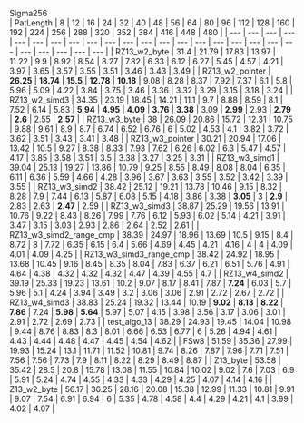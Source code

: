   
Sigma256  
|  PatLength  |  8  |  12  |  16  |  24  |  32  |  40  |  48  |  56  |  64  |  80  |  96  |  112  |  128  |  160  |  192  |  224  |  256  |  288  |  320  |  352  |  384  |  416  |  448  |  480  |
| ---  |  ---  |  ---  |  ---  |  ---  |  ---  |  ---  |  ---  |  ---  |  ---  |  ---  |  ---  |  ---  |  ---  |  ---  |  ---  |  ---  |  ---  |  ---  |  ---  |  ---  |  ---  |  ---  |  ---  |  ---  |
|  RZ13_w2_byte  |  31.4  |  21.79  |  17.83  |  13.97  |  11.22  |  9.9  |  8.92  |  8.54  |  8.27  |  7.82  |  6.33  |  6.12  |  6.27  |  5.45  |  4.57  |  4.21  |  3.97  |  3.65  |  3.57  |  3.55  |  3.51  |  3.46  |  3.43  |  3.49  |
|  RZ13_w2_pointer  |   **26.25**   |   **18.74**   |   **15.5**   |   **12.78**   |   **10.18**   |  9.08  |  8.28  |  8.37  |  7.92  |  7.37  |  6.1  |  5.8  |  5.96  |  5.09  |  4.22  |  3.84  |  3.75  |  3.46  |  3.36  |  3.32  |  3.29  |  3.15  |  3.18  |  3.24  |
|  RZ13_w2_simd3  |  34.35  |  23.19  |  18.45  |  14.21  |  11.1  |  9.7  |  8.88  |  8.59  |  8.1  |  7.52  |  6.14  |  5.83  |   **5.94**   |   **4.95**   |   **4.09**   |   **3.76**   |   **3.38**   |  3.09  |   **2.99**   |  2.93  |   **2.79**   |   **2.6**   |  2.55  |   **2.57**   |
|  RZ13_w3_byte  |  38  |  26.09  |  20.86  |  15.72  |  12.31  |  10.75  |  9.88  |  9.61  |  8.9  |  8.7  |  6.74  |  6.52  |  6.76  |  6  |  5.02  |  4.53  |  4.1  |  3.82  |  3.72  |  3.62  |  3.51  |  3.43  |  3.41  |  3.48  |
|  RZ13_w3_pointer  |  30.21  |  20.94  |  17.06  |  13.42  |  10.5  |  9.27  |  8.38  |  8.33  |  7.93  |  7.62  |  6.26  |  6.02  |  6.3  |  5.47  |  4.57  |  4.17  |  3.85  |  3.58  |  3.51  |  3.5  |  3.38  |  3.27  |  3.25  |  3.31  |
|  RZ13_w3_simd1  |  39.04  |  25.13  |  19.27  |  13.86  |  10.79  |  9.25  |  8.55  |  8.49  |  8.08  |  8.04  |  6.35  |  6.11  |  6.36  |  5.59  |  4.66  |  4.28  |  3.96  |  3.67  |  3.63  |  3.55  |  3.52  |  3.42  |  3.39  |  3.55  |
|  RZ13_w3_simd2  |  38.42  |  25.12  |  19.21  |  13.78  |  10.46  |  9.15  |  8.32  |  8.28  |  7.9  |  7.44  |  6.13  |  5.87  |  6.08  |  5.15  |  4.18  |  3.86  |  3.38  |   **3.05**   |  3  |   **2.9**   |  2.83  |  2.63  |   **2.47**   |  2.59  |
|  RZ13_w3_simd3  |  38.87  |  25.29  |  19.56  |  13.91  |  10.76  |  9.22  |  8.43  |  8.26  |  7.99  |  7.76  |  6.12  |  5.93  |  6.02  |  5.14  |  4.21  |  3.91  |  3.47  |  3.15  |  3.03  |  2.93  |  2.86  |  2.64  |  2.52  |  2.61  |
|  RZ13_w3_simd2_range_cmp  |  38.39  |  24.97  |  18.96  |  13.69  |  10.5  |  9.15  |  8.4  |  8.72  |  8  |  7.72  |  6.35  |  6.15  |  6.4  |  5.66  |  4.69  |  4.45  |  4.21  |  4.16  |  4  |  4  |  4.09  |  4.01  |  4.09  |  4.25  |
|  RZ13_w3_simd3_range_cmp  |  38.42  |  24.92  |  18.95  |  13.68  |  10.45  |  9.16  |  8.45  |  8.35  |  8.04  |  7.83  |  6.37  |  6.21  |  6.51  |  5.76  |  4.91  |  4.64  |  4.38  |  4.32  |  4.32  |  4.32  |  4.47  |  4.39  |  4.55  |  4.7  |
|  RZ13_w4_simd2  |  39.19  |  25.33  |  19.23  |  13.61  |  10.2  |  9.07  |  8.17  |  8.41  |  7.87  |   **7.24**   |  6.03  |  5.7  |  5.96  |  5.1  |  4.24  |  3.94  |  3.49  |  3.2  |  3.06  |  3.06  |  2.91  |  2.72  |  2.67  |  2.72  |
|  RZ13_w4_simd3  |  38.83  |  25.24  |  19.32  |  13.44  |  10.19  |   **9.02**   |   **8.13**   |   **8.22**   |   **7.86**   |  7.24  |   **5.98**   |   **5.64**   |  5.97  |  5.07  |  4.15  |  3.98  |  3.56  |  3.17  |  3.06  |  3.01  |  2.91  |  2.72  |  2.69  |  2.73  |
|  test_algo_13  |  38.29  |  24.93  |  19.45  |  14.04  |  10.98  |  9.44  |  8.76  |  8.83  |  8.3  |  8.01  |  6.66  |  6.53  |  6.77  |  6  |  5.26  |  4.94  |  4.61  |  4.43  |  4.44  |  4.48  |  4.47  |  4.45  |  4.54  |  4.62  |
|  FSw8  |  51.59  |  35.36  |  27.99  |  19.93  |  15.24  |  13.1  |  11.71  |  11.52  |  10.81  |  9.74  |  8.26  |  7.87  |  7.96  |  7.71  |  7.51  |  7.56  |  7.56  |  7.73  |  7.9  |  8.11  |  8.22  |  8.29  |  8.49  |  8.87  |
|  Z13_byte  |  53.58  |  35.42  |  28.5  |  20.8  |  15.78  |  13.08  |  11.55  |  10.84  |  10.02  |  9.02  |  7.6  |  7.03  |  6.9  |  5.91  |  5.24  |  4.74  |  4.55  |  4.33  |  4.33  |  4.29  |  4.25  |  4.07  |  4.14  |  4.16  |
|  Z13_w2_byte  |  56.17  |  36.25  |  28.16  |  20.08  |  15.38  |  12.99  |  11.33  |  10.81  |  9.91  |  9.07  |  7.54  |  6.91  |  6.94  |  6  |  5.35  |  4.78  |  4.58  |  4.4  |  4.29  |  4.21  |  4.1  |  3.99  |  4.02  |  4.07  |

